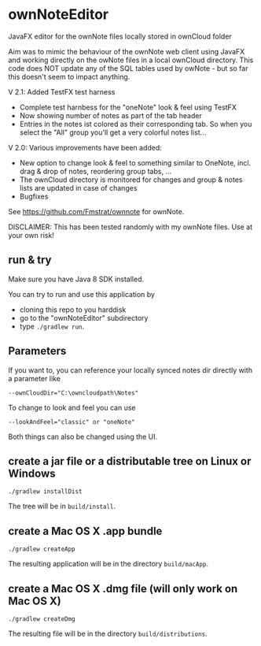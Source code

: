 # ownNoteEditor
JavaFX editor for the ownNote files locally stored in ownCloud folder

Aim was to mimic the behaviour of the ownNote web client using JavaFX and working directly on the owNote files in a local ownCloud directory. This code does NOT update any of the SQL tables used by owNote - but so far this doesn't seem to impact anything.

V 2.1: Added TestFX test harness

* Complete test harnbess for the "oneNote" look & feel using TestFX
* Now showing number of notes as part of the tab header
* Entries in the notes ist colored as their corresponding tab. So when you select the "All" group you'll get a very colorful notes list...


V 2.0: Various improvements have been added:

* New option to change look & feel to something similar to OneNote, incl. drag & drop of notes, reordering group tabs, ...
* The ownCloud directory is monitored for changes and group & notes lists are updated in case of changes
* Bugfixes

See https://github.com/Fmstrat/ownnote for ownNote.

DISCLAIMER: This has been tested randomly with my ownNote files. Use at your own risk!

## run & try

Make sure you have Java 8 SDK installed.

You can try to run and use this application by

* cloning this repo to you harddisk
* go to the "ownNoteEditor" subdirectory
* type `./gradlew run`.

## Parameters

If you want to, you can reference your locally synced notes dir directly with a parameter like

```
--ownCloudDir="C:\owncloudpath\Notes"
```

To change to look and feel you can use

```
--lookAndFeel="classic" or "oneNote"
```

Both things can also be changed using the UI.

## create a jar file or a distributable tree on Linux or Windows

```
./gradlew installDist
```

The tree will be in `build/install`.

## create a Mac OS X .app bundle

```
./gradlew createApp
```

The resulting application will be in the directory `build/macApp`.

## create a Mac OS X .dmg file (will only work on Mac OS X)

```
./gradlew createDmg
```

The resulting file will be in the directory `build/distributions`.
